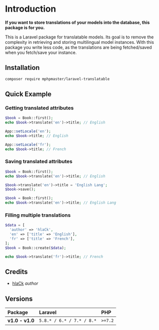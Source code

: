 # Introduction

**If you want to store translations of your models into the database, this package is for you.**

This is a Laravel package for translatable models. Its goal is to remove the complexity in retrieving and storing multilingual model instances. With this package you write less code, as the translations are being fetched/saved when you fetch/save your instance.

## Installation

```bash
composer require mphpmaster/laravel-translatable
```

## Quick Example

### Getting translated attributes

```php
$book = Book::first();
echo $book->translate('en')->title; // English

App::setLocale('en');
echo $book->title; // English

App::setLocale('fr');
echo $book->title; // French
```

### Saving translated attributes

```php
$book = Book::first();
echo $book->translate('en')->title; // English

$book->translate('en')->title = 'English Lang';
$book->save();

$book = Book::first();
echo $book->translate('en')->title; // English Lang
```

### Filling multiple translations

```php
$data = [
  'author' => 'hlaCk',
  'en' => ['title' => 'English'],
  'fr' => ['title' => 'French'],
];
$book = Book::create($data);

echo $book->translate('fr')->title; // French
```

## Credits

- [hlaCk](https://github.com/mPhpMaster) _author_

## Versions

| Package | Laravel | PHP |
| :--- | :--- | :--- |
| **v1.0 - v1.0** | `5.8.* / 6.* / 7.* / 8.*` | `>=7.2` |
